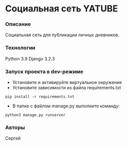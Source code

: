 # Социальная сеть YATUBE
### Описание
Социальная сеть для публикации личных дневников.
### Технологии
Python 3.9
Django 3.2.3
### Запуск проекта в dev-режиме
- Установите и активируйте виртуальное окружение
- Установите зависимости из файла requirements.txt
```
pip install -r requirements.txt
``` 
- В папке с файлом manage.py выполните команду:
```
python3 manage.py runserver
```
### Авторы
Сергей
